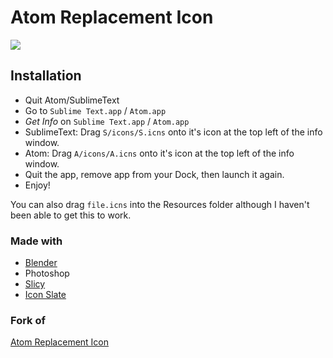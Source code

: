 # Atom Replacement Icon

![](https://rawgithub.com/IslamMagdy/sublime-atom-replacement-icon/master/screenshot.png)

## Installation

* Quit Atom/SublimeText
* Go to `Sublime Text.app` / `Atom.app`
* *Get Info* on `Sublime Text.app` / `Atom.app`
* SublimeText: Drag `S/icons/S.icns` onto it's icon at the top left of the info window.
* Atom: Drag `A/icons/A.icns` onto it's icon at the top left of the info window.
* Quit the app, remove app from your Dock, then launch it again.
* Enjoy!

You can also drag `file.icns` into the Resources folder although I haven't been able to get this to work.


### Made with

* [Blender](http://www.blender.org)
* Photoshop
* [Slicy](http://macrabbit.com/slicy/)
* [Icon Slate](http://www.kodlian.com/apps/icon-slate)

### Fork of
[Atom Replacement Icon](https://github.com/edwardloveall/atom-replacement-icon)